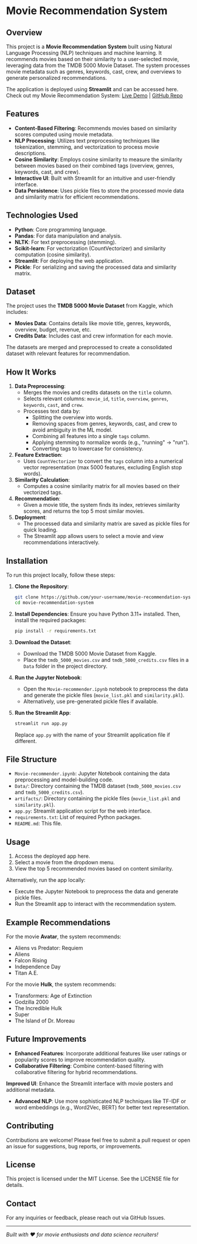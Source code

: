 # Movie Recommendation System

## Overview

This project is a **Movie Recommendation System** built using Natural Language Processing (NLP) techniques and machine learning. It recommends movies based on their similarity to a user-selected movie, leveraging data from the TMDB 5000 Movie Dataset. The system processes movie metadata such as genres, keywords, cast, crew, and overviews to generate personalized recommendations.

The application is deployed using **Streamlit** and can be accessed here.
Check out my Movie Recommendation System: [Live Demo](https://movie-recommendation-nlp.streamlit.app/) | [GitHub Repo](https://github.com/your-username/movie-recommendation-system)

## Features

- **Content-Based Filtering**: Recommends movies based on similarity scores computed using movie metadata.
- **NLP Processing**: Utilizes text preprocessing techniques like tokenization, stemming, and vectorization to process movie descriptions.
- **Cosine Similarity**: Employs cosine similarity to measure the similarity between movies based on their combined tags (overview, genres, keywords, cast, and crew).
- **Interactive UI**: Built with Streamlit for an intuitive and user-friendly interface.
- **Data Persistence**: Uses pickle files to store the processed movie data and similarity matrix for efficient recommendations.

## Technologies Used

- **Python**: Core programming language.
- **Pandas**: For data manipulation and analysis.
- **NLTK**: For text preprocessing (stemming).
- **Scikit-learn**: For vectorization (CountVectorizer) and similarity computation (cosine similarity).
- **Streamlit**: For deploying the web application.
- **Pickle**: For serializing and saving the processed data and similarity matrix.

## Dataset

The project uses the **TMDB 5000 Movie Dataset** from Kaggle, which includes:

- **Movies Data**: Contains details like movie title, genres, keywords, overview, budget, revenue, etc.
- **Credits Data**: Includes cast and crew information for each movie.

The datasets are merged and preprocessed to create a consolidated dataset with relevant features for recommendation.

## How It Works

1. **Data Preprocessing**:
   - Merges the movies and credits datasets on the `title` column.
   - Selects relevant columns: `movie_id`, `title`, `overview`, `genres`, `keywords`, `cast`, and `crew`.
   - Processes text data by:
     - Splitting the overview into words.
     - Removing spaces from genres, keywords, cast, and crew to avoid ambiguity in the ML model.
     - Combining all features into a single `tags` column.
     - Applying stemming to normalize words (e.g., "running" → "run").
     - Converting tags to lowercase for consistency.
2. **Feature Extraction**:
   - Uses `CountVectorizer` to convert the `tags` column into a numerical vector representation (max 5000 features, excluding English stop words).
3. **Similarity Calculation**:
   - Computes a cosine similarity matrix for all movies based on their vectorized tags.
4. **Recommendation**:
   - Given a movie title, the system finds its index, retrieves similarity scores, and returns the top 5 most similar movies.
5. **Deployment**:
   - The processed data and similarity matrix are saved as pickle files for quick loading.
   - The Streamlit app allows users to select a movie and view recommendations interactively.

## Installation

To run this project locally, follow these steps:

1. **Clone the Repository**:

   ```bash
   git clone https://github.com/your-username/movie-recommendation-system.git
   cd movie-recommendation-system
   ```

2. **Install Dependencies**: Ensure you have Python 3.11+ installed. Then, install the required packages:

   ```bash
   pip install -r requirements.txt
   ```

3. **Download the Dataset**:

   - Download the TMDB 5000 Movie Dataset from Kaggle.
   - Place the `tmdb_5000_movies.csv` and `tmdb_5000_credits.csv` files in a `Data` folder in the project directory.

4. **Run the Jupyter Notebook**:

   - Open the `Movie-recommender.ipynb` notebook to preprocess the data and generate the pickle files (`movie_list.pkl` and `similarity.pkl`).
   - Alternatively, use pre-generated pickle files if available.

5. **Run the Streamlit App**:

   ```bash
   streamlit run app.py
   ```

   Replace `app.py` with the name of your Streamlit application file if different.

## File Structure

- `Movie-recommender.ipynb`: Jupyter Notebook containing the data preprocessing and model-building code.
- `Data/`: Directory containing the TMDB dataset (`tmdb_5000_movies.csv` and `tmdb_5000_credits.csv`).
- `artifacts/`: Directory containing the pickle files (`movie_list.pkl` and `similarity.pkl`).
- `app.py`: Streamlit application script for the web interface.
- `requirements.txt`: List of required Python packages.
- `README.md`: This file.

## Usage

1. Access the deployed app here.
2. Select a movie from the dropdown menu.
3. View the top 5 recommended movies based on content similarity.

Alternatively, run the app locally:

- Execute the Jupyter Notebook to preprocess the data and generate pickle files.
- Run the Streamlit app to interact with the recommendation system.

## Example Recommendations

For the movie **Avatar**, the system recommends:

- Aliens vs Predator: Requiem
- Aliens
- Falcon Rising
- Independence Day
- Titan A.E.

For the movie **Hulk**, the system recommends:

- Transformers: Age of Extinction
- Godzilla 2000
- The Incredible Hulk
- Super
- The Island of Dr. Moreau

## Future Improvements

- **Enhanced Features**: Incorporate additional features like user ratings or popularity scores to improve recommendation quality.
- **Collaborative Filtering**: Combine content-based filtering with collaborative filtering for hybrid recommendations.

**Improved UI**: Enhance the Streamlit interface with movie posters and additional metadata.

- **Advanced NLP**: Use more sophisticated NLP techniques like TF-IDF or word embeddings (e.g., Word2Vec, BERT) for better text representation.

## Contributing

Contributions are welcome! Please feel free to submit a pull request or open an issue for suggestions, bug reports, or improvements.

## License

This project is licensed under the MIT License. See the LICENSE file for details.

## Contact

For any inquiries or feedback, please reach out via GitHub Issues.

---

*Built with ❤️ for movie enthusiasts and data science recruiters!*
